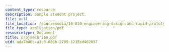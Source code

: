 ```yaml
---
content_type: resource
description: Sample student project.
file: null
file_location: /coursemedia/16-810-engineering-design-and-rapid-prototyping-january-iap-2007/ada7b48ca3c0666b27891235ed462837_projamcbrien.pdf
file_type: application/pdf
resourcetype: Document
title: projamcbrien.pdf
uid: ada7b48c-a3c0-666b-2789-1235ed462837
---
```

